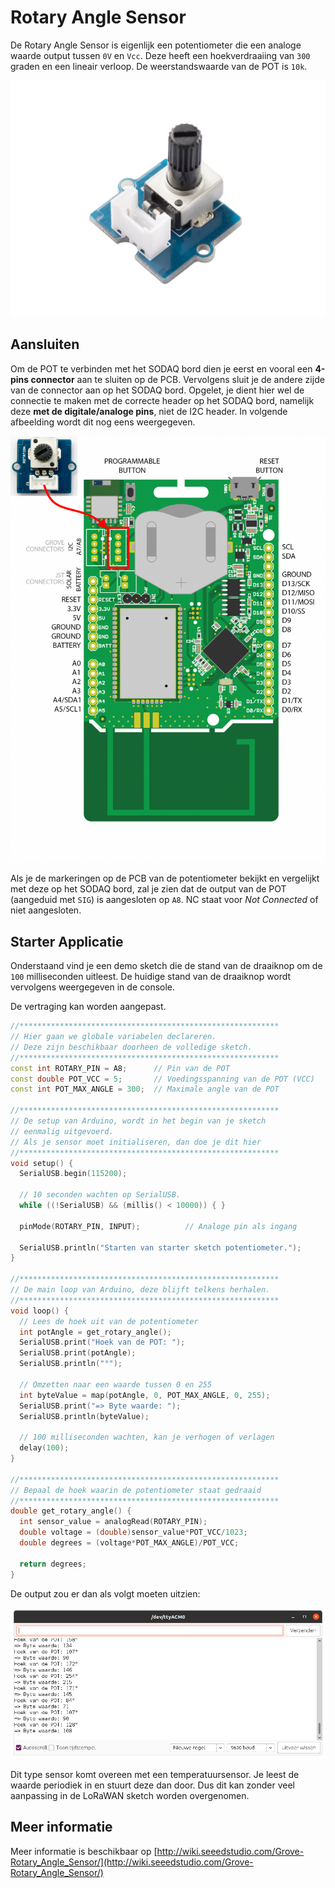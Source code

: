 # Rotary Angle Sensor

De Rotary Angle Sensor is eigenlijk een potentiometer die een analoge waarde output tussen `0V` en `Vcc`. Deze heeft een hoekverdraaiing van `300` graden en een lineair verloop. De weerstandswaarde van de POT is `10k`.

![Rotary Angle Sensor](./img/rotary-angle-sensor.jpg)

## Aansluiten

Om de POT te verbinden met het SODAQ bord dien je eerst en vooral een **4-pins connector** aan te sluiten op de PCB. Vervolgens sluit je de andere zijde van de connector aan op het SODAQ bord. Opgelet, je dient hier wel de connectie te maken met de correcte header op het SODAQ bord, namelijk deze **met de digitale/analoge pins**, niet de I2C header. In volgende afbeelding wordt dit nog eens weergegeven.

![POT op het SODAQ bord aansluiten](./img/connecting_pot_to_sodaq.png)

Als je de markeringen op de PCB van de potentiometer bekijkt en vergelijkt met deze op het SODAQ bord, zal je zien dat de output van de POT (aangeduid met `SIG`) is aangesloten op `A8`. NC staat voor *Not Connected* of niet aangesloten.

## Starter Applicatie

Onderstaand vind je een demo sketch die de stand van de draaiknop om de `100` milliseconden uitleest. De huidige stand van de draaiknop wordt vervolgens weergegeven in de console.

De vertraging kan worden aangepast.

```cpp
//**********************************************************
// Hier gaan we globale variabelen declareren.
// Deze zijn beschikbaar doorheen de volledige sketch.
//**********************************************************
const int ROTARY_PIN = A8;      // Pin van de POT
const double POT_VCC = 5;       // Voedingsspanning van de POT (VCC)
const int POT_MAX_ANGLE = 300;  // Maximale angle van de POT

//**********************************************************
// De setup van Arduino, wordt in het begin van je sketch
// eenmalig uitgevoerd.
// Als je sensor moet initialiseren, dan doe je dit hier
//**********************************************************
void setup() {
  SerialUSB.begin(115200);

  // 10 seconden wachten op SerialUSB. 
  while ((!SerialUSB) && (millis() < 10000)) { }
  
  pinMode(ROTARY_PIN, INPUT);          // Analoge pin als ingang

  SerialUSB.println("Starten van starter sketch potentiometer.");
}

//**********************************************************
// De main loop van Arduino, deze blijft telkens herhalen.
//**********************************************************
void loop() {
  // Lees de hoek uit van de potentiometer
  int potAngle = get_rotary_angle();
  SerialUSB.print("Hoek van de POT: ");
  SerialUSB.print(potAngle);
  SerialUSB.println("°");

  // Omzetten naar een waarde tussen 0 en 255
  int byteValue = map(potAngle, 0, POT_MAX_ANGLE, 0, 255);
  SerialUSB.print("=> Byte waarde: ");
  SerialUSB.println(byteValue);

  // 100 milliseconden wachten, kan je verhogen of verlagen
  delay(100);
}

//**********************************************************
// Bepaal de hoek waarin de potentiometer staat gedraaid
//**********************************************************
double get_rotary_angle() {
  int sensor_value = analogRead(ROTARY_PIN);
  double voltage = (double)sensor_value*POT_VCC/1023;
  double degrees = (voltage*POT_MAX_ANGLE)/POT_VCC;

  return degrees;
}
```

De output zou er dan als volgt moeten uitzien:

![Rotary Sensor Output](./img/rotary_sensor_output.png)

Dit type sensor komt overeen met een temperatuursensor. Je leest de waarde periodiek in en stuurt deze dan door. Dus dit kan zonder veel aanpassing in de LoRaWAN sketch worden overgenomen.

## Meer informatie

Meer informatie is beschikbaar op [http://wiki.seeedstudio.com/Grove-Rotary_Angle_Sensor/](http://wiki.seeedstudio.com/Grove-Rotary_Angle_Sensor/)